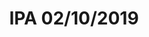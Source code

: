 ---
title: IPA 02/10/2019
bjcp_cat: American Amber Ale (6 B)
brew_date: February 10, 2019
type: homebrew_recipe
short_description: 
page_url: /recipes/IPA_02_10_2019.html
---